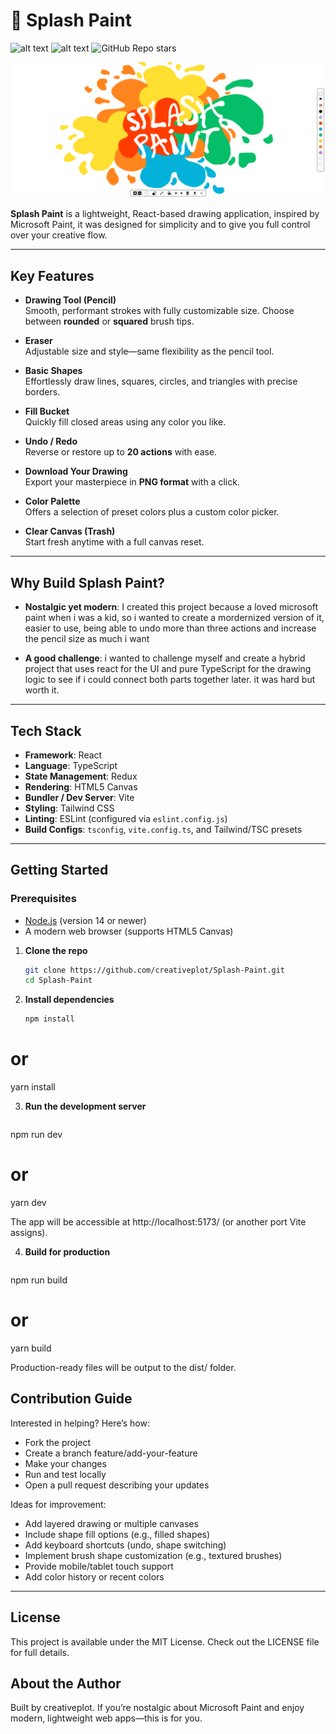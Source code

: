 # 🫟 Splash Paint

![alt text](https://img.shields.io/badge/contributions-welcome-green)
![alt text](https://img.shields.io/badge/website-up-green)
![GitHub Repo stars](https://img.shields.io/github/stars/creativeplot/Splash-Paint)

![Alt text](src/assets/splash-paint-with-styled-name.png)

**Splash Paint** is a lightweight, React-based drawing application, inspired by Microsoft Paint, it was designed for simplicity and to give you full control over your creative flow.

---

##  Key Features

- **Drawing Tool (Pencil)**  
  Smooth, performant strokes with fully customizable size. Choose between **rounded** or **squared** brush tips.

- **Eraser**  
  Adjustable size and style—same flexibility as the pencil tool.

- **Basic Shapes**  
  Effortlessly draw lines, squares, circles, and triangles with precise borders.

- **Fill Bucket**  
  Quickly fill closed areas using any color you like.

- **Undo / Redo**  
  Reverse or restore up to **20 actions** with ease.

- **Download Your Drawing**  
  Export your masterpiece in **PNG format** with a click.

- **Color Palette**  
  Offers a selection of preset colors plus a custom color picker.

- **Clear Canvas (Trash)**  
  Start fresh anytime with a full canvas reset.

---


##  Why Build Splash Paint?
- **Nostalgic yet modern**: I created this project because a loved microsoft paint when i was a kid, so i wanted to create a mordernized version of it, easier to use, being able to undo more than three actions and increase the pencil size as much i want

- **A good challenge**: i wanted to challenge myself and create a hybrid project that uses react for the UI and pure TypeScript for the drawing logic to see if i could connect both parts together later. it was hard but worth it.

---

##  Tech Stack

- **Framework**: React  
- **Language**: TypeScript  
- **State Management**: Redux  
- **Rendering**: HTML5 Canvas  
- **Bundler / Dev Server**: Vite  
- **Styling**: Tailwind CSS  
- **Linting**: ESLint (configured via `eslint.config.js`)  
- **Build Configs**: `tsconfig`, `vite.config.ts`, and Tailwind/TSC presets

---

##  Getting Started

### Prerequisites

- [Node.js](https://nodejs.org/) (version 14 or newer)  
- A modern web browser (supports HTML5 Canvas)

1. **Clone the repo**  
   ```bash
   git clone https://github.com/creativeplot/Splash-Paint.git
   cd Splash-Paint

2. **Install dependencies**
   ```bash
   npm install
# or
yarn install

3. **Run the development server**
   ```bash
npm run dev
# or
yarn dev

The app will be accessible at http://localhost:5173/ (or another port Vite assigns).

4. **Build for production**
   ```bash
npm run build
# or
yarn build

Production-ready files will be output to the dist/ folder.


##  Contribution Guide
Interested in helping? Here’s how:

- Fork the project
- Create a branch feature/add-your-feature
- Make your changes
- Run and test locally
- Open a pull request describing your updates

Ideas for improvement:

- Add layered drawing or multiple canvases
- Include shape fill options (e.g., filled shapes)
- Add keyboard shortcuts (undo, shape switching)
- Implement brush shape customization (e.g., textured brushes)
- Provide mobile/tablet touch support
- Add color history or recent colors

---

## License

This project is available under the MIT License. Check out the LICENSE
 file for full details.


## About the Author

Built by creativeplot. If you’re nostalgic about Microsoft Paint and enjoy modern, lightweight web apps—this is for you.